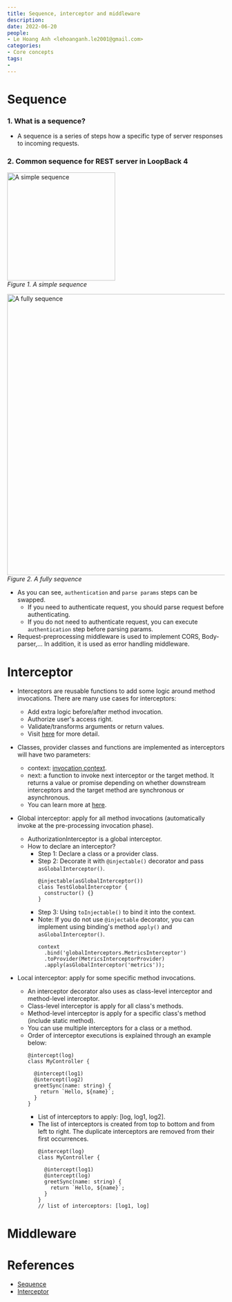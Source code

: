 ```yaml
---
title: Sequence, interceptor and middleware
description: 
date: 2022-06-20
people:
- Le Hoang Anh <lehoanganh.le2001@gmail.com>
categories:
- Core concepts
tags:
- 
---
```




# Sequence

### 1. What is a sequence?
- A sequence is a series of steps how a specific type of server responses to incoming requests.

### 2. Common sequence for REST server in LoopBack 4

<p>
    <img 
      src="https://user-images.githubusercontent.com/62140372/174731637-4582d229-e66b-42b6-8448-f566e7a84789.png" 
      alt="A simple sequence"
      width="250"
     />
    <br>
    <em>Figure 1. A simple sequence</em>
</p>

<p>
    <img 
      src="https://user-images.githubusercontent.com/62140372/174725030-c6fc42eb-1028-415c-b86d-5149bb037a8a.png" 
      alt="A fully sequence"
      width="650"
     />
    <br>
    <em>Figure 2. A fully sequence</em>
</p>

- As you can see, `authentication` and `parse params` steps can be swapped. 
  - If you need to authenticate request, you should parse request before authenticating.
  - If you do not need to authenticate request, you can execute `authentication` step before parsing params.
- Request-preprocessing middleware is used to implement CORS, Body-parser,... In addition, it is used as error handling middleware.



# Interceptor
- Interceptors are reusable functions to add some logic around method invocations. There are many use cases for interceptors:
  - Add extra logic before/after method invocation.
  - Authorize user's access right.
  - Validate/transforms arguments or return values.
  - Visit [here](https://loopback.io/doc/en/lb4/Interceptor.html#overview) for more detail.

- Classes, provider classes and functions are implemented as interceptors will have two parameters:
  - context: [invocation context](https://loopback.io/doc/en/lb4/Interceptor.html#invocation-context).
  - next: a function to invoke next interceptor or the target method. It returns a value or promise depending on whether downstream interceptors and the target method are synchronous or asynchronous.
  - You can learn more at [here](https://loopback.io/doc/en/lb4/Interceptor.html#interceptor-functions).

- Global interceptor: apply for all method invocations (automatically invoke at the pre-processing invocation phase).
  - AuthorizationInterceptor is a global interceptor.
  - How to declare an interceptor? 
    - Step 1: Declare a class or a provider class.
    - Step 2: Decorate it with `@injectable()` decorator and pass `asGlobalInterceptor()`.
        ```
        @injectable(asGlobalInterceptor())
        class TestGlobalInterceptor {
          constructor() {}
        }
        ```
    - Step 3: Using `toInjectable()` to bind it into the context.
    - Note: If you do not use `@injectable` decorator, you can implement using binding's method `apply()` and `asGlobalInterceptor()`.
      ```
      context
        .bind('globalInterceptors.MetricsInterceptor')
        .toProvider(MetricsInterceptorProvider)
        .apply(asGlobalInterceptor('metrics'));
      ```

- Local interceptor: apply for some specific method invocations.
  - An interceptor decorator also uses as class-level interceptor and method-level interceptor.
  - Class-level interceptor is apply for all class's methods.
  - Method-level interceptor is apply for a specific class's method (include static method).
  - You can use multiple interceptors for a class or a method.
  - Order of interceptor executions is explained through an example below:
    ```
    @intercept(log)
    class MyController {
    
      @intercept(log1)
      @intercept(log2)
      greetSync(name: string) {
        return `Hello, ${name}`;
      }
    }
    ```
    - List of interceptors to apply: [log, log1, log2].
    - The list of interceptors is created from top to bottom and from left to right. The duplicate interceptors are removed from their first occurrences.
      ```
      @intercept(log)
      class MyController {
      
        @intercept(log1)
        @intercept(log)
        greetSync(name: string) {
          return `Hello, ${name}`;
        }
      }
      // list of interceptors: [log1, log]
      ```



# Middleware



# References
- [Sequence](https://loopback.io/doc/en/lb4/Sequence.html)
- [Interceptor](https://loopback.io/doc/en/lb4/Interceptor.html)
